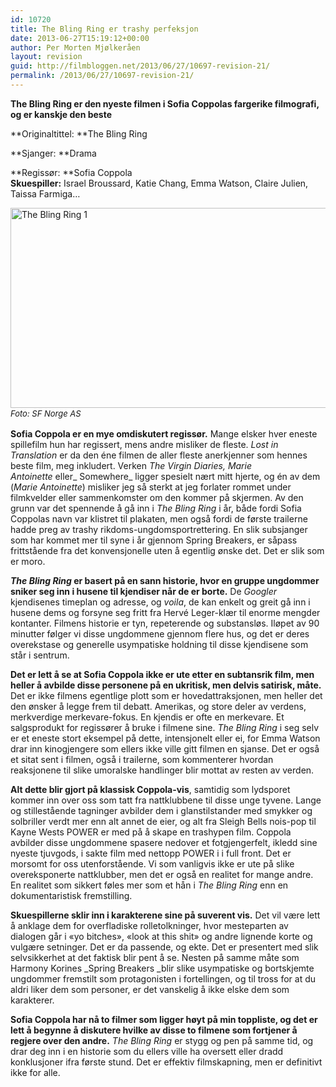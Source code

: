 ```yaml
---
id: 10720
title: The Bling Ring er trashy perfeksjon
date: 2013-06-27T15:19:12+00:00
author: Per Morten Mjølkeråen
layout: revision
guid: http://filmbloggen.net/2013/06/27/10697-revision-21/
permalink: /2013/06/27/10697-revision-21/
---
```

**The Bling Ring er den nyeste filmen i Sofia Coppolas fargerike filmografi, og er kanskje den beste**

**Originaltittel: **The Bling Ring

**Sjanger: **Drama

**Regissør: **Sofia Coppola  
**Skuespiller:** Israel Broussard, Katie Chang, Emma Watson, Claire Julien, Taissa Farmiga&#8230;

[<img class="alignnone size-full wp-image-10699" alt="The Bling Ring 1" src="http://filmbloggen.net/wp-content/uploads/2013/06/The-Bling-Ring-1.jpg" width="640" height="320" />  
](http://filmbloggen.net/wp-content/uploads/2013/06/The-Bling-Ring-1.jpg) <em style="font-size: 13px; line-height: 19px;">Foto: SF Norge AS</em>

**Sofia Coppola er en mye omdiskutert regissør.** Mange elsker hver eneste spillefilm hun har regissert, mens andre misliker de fleste. _Lost in Translation_ er da den éne filmen de aller fleste anerkjenner som hennes beste film, meg inkludert. Verken _The Virgin Diaries, Marie Antoinette_ eller_ Somewhere_ ligger spesielt nært mitt hjerte, og én av dem (_Marie Antoinette_) misliker jeg så sterkt at jeg forlater rommet under filmkvelder eller sammenkomster om den kommer på skjermen. Av den grunn var det spennende å gå inn i _The Bling Ring_ i år, både fordi Sofia Coppolas navn var klistret til plakaten, men også fordi de første trailerne hadde preg av trashy rikdoms-ungdomsportrettering. En slik subsjanger som har kommet mer til syne i år gjennom Spring Breakers, er såpass frittstående fra det konvensjonelle uten å egentlig ønske det. Det er slik som er moro.

**_The Bling Ring_ er basert på en sann historie, hvor en gruppe ungdommer sniker seg inn i husene til kjendiser når de er borte.** De _Googler_ kjendisenes timeplan og adresse, og _voila_, de kan enkelt og greit gå inn i husene dems og forsyne seg fritt fra Hervé Leger-klær til enorme mengder kontanter. Filmens historie er tyn, repeterende og substansløs. Iløpet av 90 minutter følger vi disse ungdommene gjennom flere hus, og det er deres overekstase og generelle usympatiske holdning til disse kjendisene som står i sentrum.

**Det er lett å se at Sofia Coppola ikke er ute etter en subtansrik film, men heller å avbilde disse personene på en ukritisk, men delvis satirisk, måte.** Det er ikke filmens egentlige plott som er hovedattraksjonen, men heller det den ønsker å legge frem til debatt. Amerikas, og store deler av verdens, merkverdige merkevare-fokus. En kjendis er ofte en merkevare. Et salgsprodukt for regissører å bruke i filmene sine. _The Bling Ring_ i seg selv er et eneste stort eksempel på dette, intensjonelt eller ei, for Emma Watson drar inn kinogjengere som ellers ikke ville gitt filmen en sjanse. Det er også et sitat sent i filmen, også i trailerne, som kommenterer hvordan reaksjonene til slike umoralske handlinger blir mottat av resten av verden.

**Alt dette blir gjort på klassisk Coppola-vis**, samtidig som lydsporet kommer inn over oss som tatt fra nattklubbene til disse unge tyvene. Lange og stillestående tagninger avbilder dem i glanstilstander med smykker og solbriller verdt mer enn alt annet de eier, og alt fra Sleigh Bells nois-pop til Kayne Wests POWER er med på å skape en trashypen film. Coppola avbilder disse ungdommene spasere nedover et fotgjengerfelt, ikledd sine nyeste tjuvgods, i sakte film med nettopp POWER i i full front. Det er morsomt for oss utenforstående. Vi som vanligvis ikke er ute på slike overeksponerte nattklubber, men det er også en realitet for mange andre. En realitet som sikkert føles mer som et hån i _The Bling Ring_ enn en dokumentaristisk fremstilling.

**Skuespillerne sklir inn i karakterene sine på suverent vis.** Det vil være lett å anklage dem for overfladiske rolletolkninger, hvor mesteparten av dialogen går i &laquo;yo bitches&raquo;, &laquo;look at this shit&raquo; og andre lignende korte og vulgære setninger. Det er da passende, og ekte. Det er presentert med slik selvsikkerhet at det faktisk blir pent å se. Nesten på samme måte som Harmony Korines _Spring Breakers _blir slike usympatiske og bortskjemte ungdommer fremstilt som protagonisten i fortellingen, og til tross for at du aldri liker dem som personer, er det vanskelig å ikke elske dem som karakterer.

**Sofia Coppola har nå to filmer som ligger høyt på min toppliste, og det er lett å begynne å diskutere hvilke av disse to filmene som fortjener å regjere over den andre.** _The Bling Ring_ er stygg og pen på samme tid, og drar deg inn i en historie som du ellers ville ha oversett eller dradd konklusjoner ifra første stund. Det er effektiv filmskapning, men er definitivt ikke for alle.

<div class="video-shortcode">
</div>